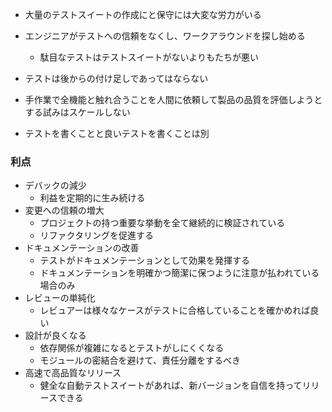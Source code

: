 - 大量のテストスイートの作成にと保守には大変な労力がいる
- エンジニアがテストへの信頼をなくし、ワークアラウンドを探し始める
	- 駄目なテストはテストスイートがないよりもたちが悪い
- テストは後からの付け足しであってはならない

- 手作業で全機能と触れ合うことを人間に依頼して製品の品質を評価しようとする試みはスケールしない

- テストを書くことと良いテストを書くことは別

### 利点

- デバックの減少
	- 利益を定期的に生み続ける
- 変更への信頼の増大
	- プロジェクトの持つ重要な挙動を全て継続的に検証されている
	- リファクタリングを促進する
- ドキュメンテーションの改善
	- テストがドキュメンテーションとして効果を発揮する
	- ドキュメンテーションを明確かつ簡潔に保つように注意が払われている場合のみ
- レビューの単純化
	- レビュアーは様々なケースがテストに合格していることを確かめれば良い
- 設計が良くなる
	- 依存関係が複雑になるとテストがしにくくなる
	- モジュールの密結合を避けて、責任分離をするべき
- 高速で高品質なリリース
	- 健全な自動テストスイートがあれば、新バージョンを自信を持ってリリースできる

